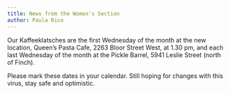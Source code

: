 ```yaml
---
title: News from the Women's Section
author: Paula Rico
---
```


Our Kaffeeklatsches are the first Wednesday of the month at the new location,
Queen’s Pasta Cafe, 2263 Bloor Street West, at 1.30 pm, and each last Wednesday
of the month at the Pickle Barrel, 5941 Leslie Street (north of Finch).

Please mark these dates in your calendar. Still hoping for changes with this
virus, stay safe and optimistic.
